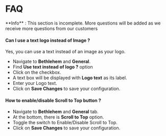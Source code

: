 # FAQ

<div class="alert alert-info">**Info** : This section is incomplete. More questions will be added as we receive more questions from our customers</div>

#### Can I use a text logo instead of Image ?

Yes, you can use a text instead of an image as your logo.

* Navigate to **Bethlehem** and **General**.
* Find **Use text instead of logo ?** option
* Click on the checkbox.
* A text box will be displayed with **Logo text** as its label.
* Enter your Logo text.
* Click on **Save Changes** to save your configuration.

#### How to enable/disable Scroll to Top button ?

* Navigate to **Bethlehem** and **General** tab.
* At the bottom, there is **Scroll to Top** option.
* Toggle the switch to Enable/Disable Scroll to Top.
* Click on **Save Changes** to save your configuration.
